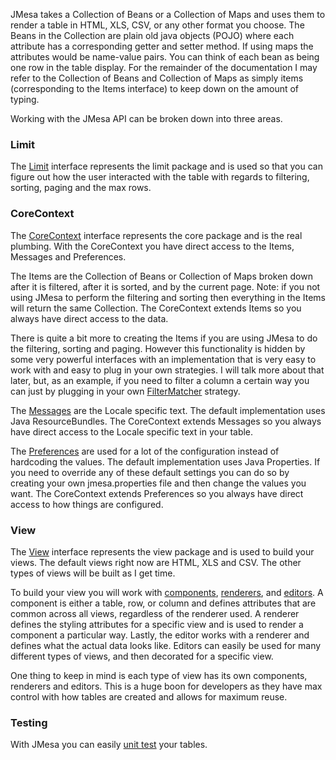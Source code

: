 JMesa takes a Collection of Beans or a Collection of Maps and uses them to render a table in HTML, XLS, CSV, or any other format you choose. The Beans in the Collection are plain old java objects (POJO) where each attribute has a corresponding getter and setter method. If using maps the attributes would be name-value pairs. You can think of each bean as being one row in the table display. For the remainder of the documentation I may refer to the Collection of Beans and Collection of Maps as simply items (corresponding to the Items interface) to keep down on the amount of typing.

Working with the JMesa API can be broken down into three areas.

### Limit ###

The [Limit](Limit.md) interface represents the limit package and is used so that you can figure out how the user interacted with the table with regards to filtering, sorting, paging and the max rows.

### CoreContext ###

The [CoreContext](CoreContext.md) interface represents the core package and is the real plumbing. With the CoreContext you have direct access to the Items, Messages and Preferences.

The Items are the Collection of Beans or Collection of Maps broken down after it is filtered, after it is sorted, and by the current page. Note: if you not using JMesa to perform the filtering and sorting then everything in the Items will return the same Collection. The CoreContext extends Items so you always have direct access to the data.

There is quite a bit more to creating the Items if you are using JMesa to do the filtering, sorting and paging. However this functionality is hidden by some very powerful interfaces with an implementation that is very easy to work with and easy to plug in your own strategies. I will talk more about that later, but, as an example, if you need to filter a column a certain way you can just by plugging in your own [FilterMatcher](FilterMatcher.md) strategy.

The [Messages](Messages.md) are the Locale specific text. The default implementation uses Java ResourceBundles. The CoreContext extends Messages so you always have direct access to the Locale specific text in your table.

The [Preferences](Preferences.md) are used for a lot of the configuration instead of hardcoding the values. The default implementation uses Java Properties. If you need to override any of these default settings you can do so by creating your own jmesa.properties file and then change the values you want. The CoreContext extends Preferences so you always have direct access to how things are configured.

### View ###

The [View](View.md) interface represents the view package and is used to build your views. The default views right now are HTML, XLS and CSV. The other types of views will be built as I get time.

To build your view you will work with [components](Components.md), [renderers](Renderers.md), and [editors](Editors.md). A component is either a table, row, or column and defines attributes that are common across all views, regardless of the renderer used. A renderer defines the styling attributes for a specific view and is used to render a component a particular way. Lastly, the editor works with a renderer and defines what the actual data looks like. Editors can easily be used for many different types of views, and then decorated for a specific view.

One thing to keep in mind is each type of view has its own components, renderers and editors. This is a huge boon for developers as they have max control with how tables are created and allows for maximum reuse.

### Testing ###
With JMesa you can easily [unit test](UnitTest.md) your tables.
